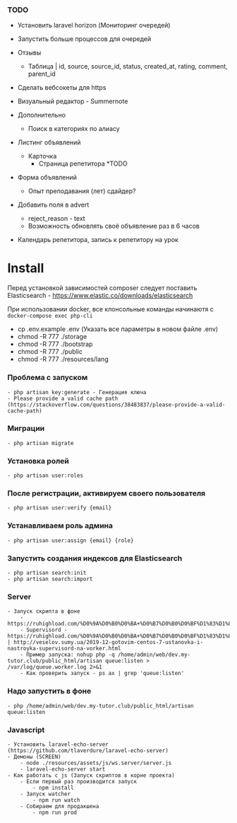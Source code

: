 ### TODO

- Установить laravel horizon (Мониторинг очередей)

- Запустить больше процессов для очередей

- Отзывы
    - Таблица | id, source, source_id, status, created_at, rating, comment, parent_id

- Сделать вебсокеты для https

- Визуальный редактор - Summernote

- Дополнительно
    - Поиск в категориях по алиасу

- Листинг объявлений
    - Карточка
        - Страница репетитора *TODO

- Форма объявлений
    - Опыт преподавания (лет) сдайдер?

- Добавить поля в advert
    - reject_reason - text
    - Возможность обновлять своё объявление раз в 6 часов
    
- Календарь репетитора, запись к репетитору на урок
    
# Install

Перед установкой зависимостей composer следует поставить Elasticsearch - https://www.elastic.co/downloads/elasticsearch

При использовании docker, все клонсольные команды начинаютя с `docker-compose exec php-cli`

- cp .env.example .env (Указать все параметры в новом файле .env)
- chmod -R 777 ./storage
- chmod -R 777 ./bootstrap
- chmod -R 777 ./public
- chmod -R 777 ./resources/lang

### Проблема с запуском
    - php artisan key:generate - Генерация ключа
    - Please provide a valid cache path (https://stackoverflow.com/questions/38483837/please-provide-a-valid-cache-path)
    
### Миграции
    - php artisan migrate

### Установка ролей
    - php artisan user:roles
    
### После регистрации, активируем своего пользователя
    - php artisan user:verify {email}
    
### Устанавливаем роль админа
    - php artisan user:assign {email} {role}
    
### Запустить создания индексов для Elasticsearch
    - php artisan search:init
    - php artisan search:import
    
### Server 
    - Запуск скрипта в фоне
        - https://ruhighload.com/%D0%9A%D0%B0%D0%BA+%D0%B7%D0%B0%D0%BF%D1%83%D1%81%D1%82%D0%B8%D1%82%D1%8C+%D1%81%D0%BA%D1%80%D0%B8%D0%BF%D1%82+%D0%B2+%D1%84%D0%BE%D0%BD%D0%BE%D0%B2%D0%BE%D0%BC+%D1%80%D0%B5%D0%B6%D0%B8%D0%BC%D0%B5%3f
        - Supervisord - https://ruhighload.com/%D0%9A%D0%B0%D0%BA+%D0%B7%D0%B0%D0%BF%D1%83%D1%81%D1%82%D0%B8%D1%82%D1%8C+php+worker%3f | http://veselov.sumy.ua/2019-12-gotovim-centos-7-ustanovka-i-nastroyka-supervisord-na-vorker.html
        - Пример запуска: nohup php -q /home/admin/web/dev.my-tutor.club/public_html/artisan queue:listen > /var/log/queue.worker.log 2>&1
        - Как проверить запуск - ps ax | grep 'queue:listen'
        
### Надо запустить в фоне
    - php /home/admin/web/dev.my-tutor.club/public_html/artisan queue:listen
    
### Javascript
    - Установить laravel-echo-server (https://github.com/tlaverdure/laravel-echo-server)
    - Демоны (SCREEN)
        - node ./resources/assets/js/ws.server/server.js
        - laravel-echo-server start
    - Как работать с js (Запуск скриптов в корне проекта)
        - Если первый раз производится запуск
            - npm install
        - Запуск watcher 
            - npm run watch
        - Собираем для продакшена
            - npm run prod